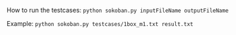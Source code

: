 How to run the testcases:
`python sokoban.py inputFileName outputFileName`

Example:
`python sokoban.py testcases/1box_m1.txt result.txt`

